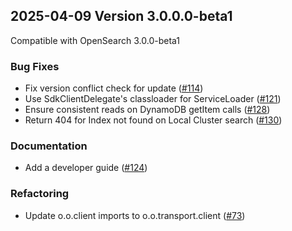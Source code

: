 ## 2025-04-09 Version 3.0.0.0-beta1

Compatible with OpenSearch 3.0.0-beta1

### Bug Fixes
- Fix version conflict check for update ([#114](https://github.com/opensearch-project/opensearch-remote-metadata-sdk/pull/114))
- Use SdkClientDelegate's classloader for ServiceLoader ([#121](https://github.com/opensearch-project/opensearch-remote-metadata-sdk/pull/121))
- Ensure consistent reads on DynamoDB getItem calls ([#128](https://github.com/opensearch-project/opensearch-remote-metadata-sdk/pull/128))
- Return 404 for Index not found on Local Cluster search ([#130](https://github.com/opensearch-project/opensearch-remote-metadata-sdk/pull/130))

### Documentation
- Add a developer guide ([#124](https://github.com/opensearch-project/opensearch-remote-metadata-sdk/pull/124))

### Refactoring
- Update o.o.client imports to o.o.transport.client ([#73](https://github.com/opensearch-project/opensearch-remote-metadata-sdk/pull/73))
